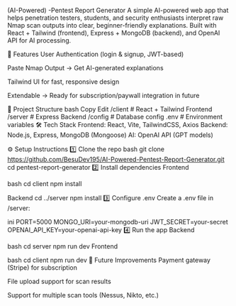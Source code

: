  (AI-Powered) -Pentest Report Generator
A simple AI-powered web app that helps penetration testers, students, and security enthusiasts interpret raw Nmap scan outputs into clear, beginner-friendly explanations.
Built with React + Tailwind (frontend), Express + MongoDB (backend), and OpenAI API for AI processing.

🚀 Features
User Authentication (login & signup, JWT-based)

Paste Nmap Output → Get AI-generated explanations

Tailwind UI for fast, responsive design

Extendable → Ready for subscription/paywall integration in future

📂 Project Structure
bash
Copy
Edit
/client                     # React + Tailwind Frontend
/server                     # Express Backend
/config                     # Database config
.env                        # Environment variables
🛠 Tech Stack
Frontend: React, Vite, TailwindCSS, Axios
Backend: Node.js, Express, MongoDB (Mongoose)
AI: OpenAI API (GPT models)

⚙️ Setup Instructions
1️⃣ Clone the repo
bash
git clone https://github.com/BesuDev195/AI-Powered-Pentest-Report-Generator.git
cd pentest-report-generator
2️⃣ Install dependencies
Frontend

bash
cd client
npm install

Backend
cd ../server
npm install
3️⃣ Configure .env
Create a .env file in /server:

ini
PORT=5000
MONGO_URI=your-mongodb-uri
JWT_SECRET=your-secret
OPENAI_API_KEY=your-openai-api-key
4️⃣ Run the app
Backend

bash
cd server
npm run dev
Frontend

bash
cd client
npm run dev
🔮 Future Improvements
Payment gateway (Stripe) for subscription

File upload support for scan results

Support for multiple scan tools (Nessus, Nikto, etc.)
